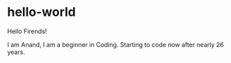 # hello-world

Hello Firends!

I am Anand, I am a beginner in Coding. 
Starting to code now after nearly 26 years.

